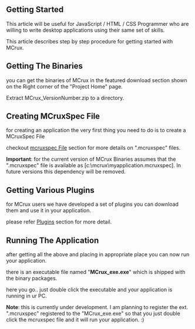 ## Getting Started ##

This article will be useful for JavaScript / HTML / CSS Programmer who are willing to write desktop applications using their same set of skills.

This article describes step by step procedure for getting started with MCrux.

## Getting The Binaries ##

you can get the binaries of MCrux in the featured download section shown on the Right corner of the "Project Home" page.

Extract MCrux\_VersionNumber.zip to a directory.

## Creating MCruxSpec File ##

for creating an application the very first thing you need to do is to create a MCruxSpec File

checkout [mcruxspec File](http://code.google.com/p/mcrux/wiki/MCruxSpecFile) section for more details on ".mcruxspec" files.

**Important**: for the current version of MCrux Binaries assumes that the ".mcruxspec" file is available as [c:\mcrux\myapplication.mcruxspec]. In future versions this dependency will be removed.

## Getting Various Plugins ##
for MCrux users we have developed a set of plugins you can download them and use it in your application.

please refer [Plugins](http://code.google.com/p/mcrux/wiki/Plugins) section for more detail.

## Running The Application ##

after getting all the above and placing in appropriate place you can now run your application.

there is an executable file named "**MCrux\_exe.exe**" which is shipped with the binary packages.

here you go.. just double click the executable and your application is running in ur PC.

**Note**: this is currently under development. I am planning to register the ext. ".mcruxspec" registered to the "MCrux\_exe.exe" so that you just double click the mcruxspec file and it will run your application. :)